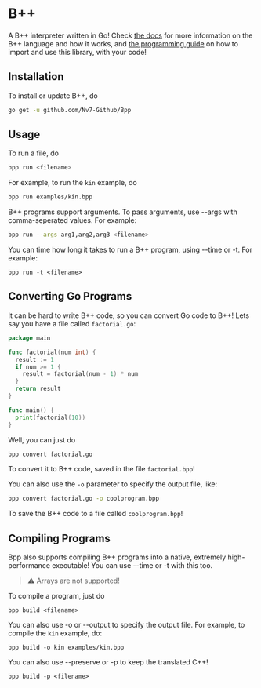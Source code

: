 # B++
A B++ interpreter written in Go! Check [the docs](docs/docs.md) for more information on the B++ language and how it works, and [the programming guide](docs/lib.md) on how to import and use this library, with your code!

## Installation
To install or update B++, do
```bash
go get -u github.com/Nv7-Github/Bpp
```

## Usage
To run a file, do 
```bash
bpp run <filename>
```
For example, to run the `kin` example, do 
```bash
bpp run examples/kin.bpp
```
B++ programs support arguments. To pass arguments, use --args with comma-seperated values. For example:
```bash
bpp run --args arg1,arg2,arg3 <filename>
```
You can time how long it takes to run a B++ program, using --time or -t. For example:
```
bpp run -t <filename>
```

## Converting Go Programs
It can be hard to write B++ code, so you can convert Go code to B++!
Lets say you have a file called `factorial.go`:
```go
package main

func factorial(num int) {
  result := 1
  if num >= 1 {
    result = factorial(num - 1) * num
  }
  return result
}

func main() {
  print(factorial(10))
}
```
Well, you can just do 
```bash
bpp convert factorial.go
```
To convert it to B++ code, saved in the file `factorial.bpp`!

You can also use the `-o` parameter to specify the output file, like:
```bash
bpp convert factorial.go -o coolprogram.bpp
```
To save the B++ code to a file called `coolprogram.bpp`!

## Compiling Programs
Bpp also supports compiling B++ programs into a native, extremely high-performance executable! You can use --time or -t with this too.
> :warning: Arrays are not supported!

To compile a program, just do 
```
bpp build <filename>
```
You can also use -o or --output to specify the output file. For example, to compile the `kin` example, do:
```
bpp build -o kin examples/kin.bpp
```
You can also use --preserve or -p to keep the translated C++!
```
bpp build -p <filename>
```